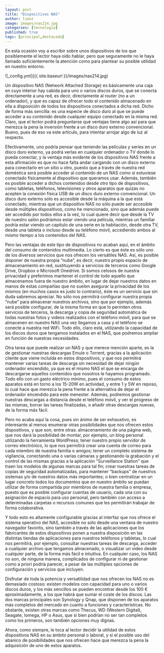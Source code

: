 ```yaml
---
layout: post
title: "Dispositivos NAS"
author: lionz
image: images/nas214.jpg
categories: [tecnologia]
published: true
tags: [principal,destacado]
---
```


En esta ocasión voy a escribir sobre unos dispositivos de los que posiblemente el lector haya oído hablar, pero que seguramente no le haya llamado suficientemente la atención como para plantear su posible utilidad en nuestro entorno.

![_config.yml]({{ site.baseurl }}/images/nas214.jpg)

Un dispositivo NAS (Network Attached Storage) es básicamente una caja en cuyo interior hay cabida para uno o varios discos duros, que se conecta directamente a una red, es decir, directamente al router (no a un ordenador), y que es capaz de ofrecer todo el contenido almacenado en ella a disposición de todos los dispositivos conectados a dicha red. Dicho de forma más sencilla: es una especie de disco duro al que se puede acceder a su contenido desde cualquier equipo conectado en la misma red. Claro, que el lector podrá preguntarse qué ventajas tiene algo así para que merezca la pena la inversión frente a un disco duro externo convencional. Bueno, pues de eso va este artículo, para intentar arrojar algo de luz al respecto.

Efectivamente, uno podría pensar que teniendo las películas y series en un disco duro externo, ya podrá verlas en cualquier ordenador o TV donde lo pueda conectar, y la ventaja más evidente de los dispositivos NAS frente a esta afirmación es que no hace falta andar cargando con un disco externo para conectarlo en un sitio u otro, puesto que a través de nuestra red doméstica será posible acceder al contenido de un NAS como si estuviese conectado físicamente al dispositivo que queramos usar. Además, también es posible acceder a dichos contenidos desde otro tipo de dispositivos, como tabletas, teléfonos, televisiones y otros aparatos que quizás no acepten la conexión física USB de un disco duro externo convencional. Un disco duro externo sólo es accesible desde la máquina a la que está conectado, mientras que un dispositivo NAS no sólo puede ser accesible desde múltiples dispositivos, como he mencionado, sino que además puede ser accedido por todos ellos a la vez, lo cual quiere decir que desde la TV de nuestro salón podríamos estar viendo una película, mientras un familiar podría estar viendo un capítulo de una serie en la habitación, desde otra TV, desde una tableta o incluso desde su teléfono móvil, accediendo ambos al mismo tiempo a los contenidos del NAS.

Pero las ventajas de este tipo de dispositivos no acaban aquí, en el ámbito del consumo de contenidos multimedia. Lo cierto es que éste es sólo uno de los diversos servicios que nos ofrecen los versátiles NAS. Así, es posible disponer de nuestra propia “nube”, es decir, nuestro propio espacio de almacenamiento en red, sustituyendo a servicios de terceros como Google Drive, Dropbox o Microsoft Onedrive. Si somos celosos de nuestra privacidad y preferimos mantener el control de todo aquello que almacenamos fuera de nuestro ámbito, en lugar de dejar nuestros datos en manos de estas compañías que no suelen asegurar la privacidad de los mismos (en muchos casos es justo lo contrario), éste es un servicio que sin duda sabremos apreciar. No sólo nos permitirá configurar nuestra propia “nube” para almacenar nuestros archivos, sino que por ejemplo, además será posible configurar, de la misma forma en que lo permiten otros servicios de terceros, la descarga y copia de seguridad automática de todas nuestras fotos y videos realizados con el teléfono móvil, para que se almacenen en nuestro NAS una vez llegamos a casa y el teléfono se conecte a nuestra red WiFi. Todo ello, claro está, utilizando la capacidad de los discos duros que tengamos instalados en el NAS, que podremos ampliar en función de nuestras necesidades.

Otra tarea que puede realizar un NAS y que merece mención aparte, es la de gestionar nuestras descargas Emule o Torrent, gracias a la aplicación cliente que viene incluída en estos dispositivos, y que nos permitirá mantener varias tareas de descarga sin necesidad de dejar ningún ordenador encendido, ya que es el mismo NAS el que se encarga de descargarse aquellos contenidos que nosotros le hayamos programado. Todo ello con un gasto eléctrico mínimo, pues el consumo de estos aparatos está en torno a los 15-20W en actividad, y entre 1 y 5W en reposo, lo cual hace que merezca la pena frente a la alternativa de dejar el ordenador encendido para este menester. Además, podremos gestionar nuestras descargas a distancia desde el teléfono móvil, y ver el progreso de las mismas, borrar las tareas finalizadas, o añadir otras descargas nuevas, de la forma más fácil.

Pero no acaba aquí la cosa, pues sin ánimo de ser exhaustivo, es interesante al menos enumerar otras posibilidades que nos ofrecen estos dispositivos, y que son, entre otras: almacenamiento de una página web, que nos dará la posibilidad de montar, por ejemplo, un blog personal utilizando la herramienta WordPress; tener nuestro propio servidor de correo electrónico, lo que nos permitirá crear una cuenta de correo para cada miembro de nuestra familia o amigos; tener un completo sistema de vigilancia, conectando una o varias cámaras y gestionando la grabación y el control de las mismas gracias a la aplicación “Surveillance Station” que traen los modelos de algunas marcas para tal fin; crear nuestras tareas de copias de seguridad automatizadas, para mantener “backups” de nuestros sistemas y/o de nuestros datos más importantes; o bien centralizar en un lugar concreto todos los documentos que en nuestro ámbito se puedan utilizar de forma compartida por miembros de nuestra familia o empresa, puesto que es posible configurar cuentas de usuario, cada una con su asignación de espacio para uso personal, pero también con acceso a determinadas carpetas o recursos comunes que les permitirán trabajar de forma colaborativa.

Y todo esto es altamente configurable gracias al interfaz que nos ofrece el sistema operativo del NAS, accesible no sólo desde una ventana de nuestro navegador favorito, sino también a través de las aplicaciones que los fabricantes de estos dispositivos ponen a nuestra disposición en las distintas tiendas de aplicaciones para nuestros teléfonos y tabletas, lo cual nos permitirá, por ejemplo, consultar nuestras tareas de descarga, acceder a cualquier archivo que tengamos almacenado, o visualizar un video desde cualquier parte, de la forma más fácil e intuitiva. En cualquier caso, los NAS no son, de ninguna manera, complicados de configurar ni de gestionar como a priori podría parecer, a pesar de las múltiples opciones de configuración y servicios que incluyen.

Disfrutar de toda la potencia y versatilidad que nos ofrecen los NAS no es demasiado costoso: existen modelos con capacidad para uno o varios discos duros, y los más sencillos se pueden encontrar desde los 100 € aproximadamente, a los que habrá que sumar el coste de los discos. Las dos marcas principales son Synology y Qnap, que disponen de los aparatos más completos del mercado en cuanto a funciones y características. No obstante, existen otras marcas como Thecus, WD (Western Digital), Seagate, Iomega, HP o Asus, que si bien podrían no ser tan completos como los primeros, son también opciones muy dignas.

Ahora, como siempre, le toca al lector decidir la utilidad de estos dispositivos NAS en su ámbito personal o laboral, y si el posible uso del abanico de posibilidades que nos ofrecen hace que merezca la pena la adquisición de uno de estos aparatos.
